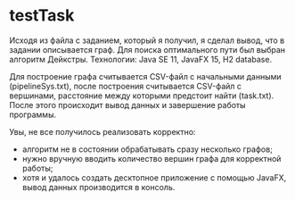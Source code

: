 # testTask
Исходя из файла с заданием, который я получил, я сделал вывод, что в задании описывается граф. Для поиска оптимального пути был выбран алгоритм Дейкстры.
Технологии: Java SE 11, JavaFX 15, H2 database.

Для построение графа считывается CSV-файл с начальными данными (pipelineSys.txt), после построения считывается CSV-файл с вершинами, расстояние между которыми
предстоит найти (task.txt). После этого происходит вывод данных и завершение работы программы.

Увы, не все получилось реализовать корректно:
  - алгоритм не в состоянии обрабатывать сразу несколько графов;
  - нужно вручную вводить количество вершин графа для корректной работы;
  - хотя и удалось создать десктопное приложение с помощью JavaFX, вывод данных производится в консоль.
